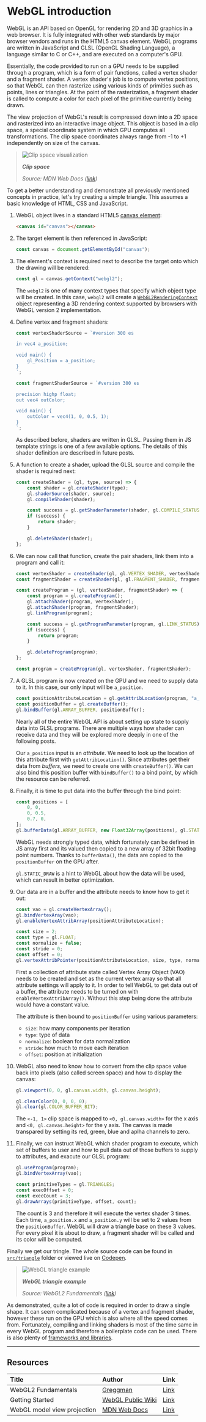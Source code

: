 # WebGL introduction

WebGL is an API based on OpenGL for rendering 2D and 3D graphics in a web browser. It is fully integrated with other web standards by major browser vendors and runs in the HTML5 canvas element. WebGL programs are written in JavaScript and GLSL (OpenGL Shading Language), a language similar to C or C++, and are executed on a computer's GPU.

Essentially, the code provided to run on a GPU needs to be supplied through a program, which is a form of pair functions, called a vertex shader and a fragment shader. A vertex shader's job is to compute vertex positions, so that WebGL can then rasterize using various kinds of primities such as points, lines or triangles. At the point of the rasterization, a fragment shader is called to compute a color for each pixel of the primitive currently being drawn.

The view projection of WebGL's result is compressed down into a 2D space and rasterized into an interactive image object. This object is based in a clip space, a special coordinate system in which GPU computes all transformations. The clip space coordinates always range from -1 to +1 independently on size of the canvas.

> ![Clip space visualization](./assets/clip-space.svg)
>
> ***Clip space***
>
> *Source: MDN Web Docs ([link][R003])*


To get a better understanding and demonstrate all previously mentioned concepts in practice, let's try creating a simple triangle. This assumes a basic knowledge of HTML, CSS and JavaScript.

1) WebGL object lives in a standard HTML5 [canvas element](https://developer.mozilla.org/en-US/docs/Web/HTML/Element/canvas):

    ```html
    <canvas id="canvas"></canvas>
    ```

2) The target element is then referenced in JavaScript:

    ```js
    const canvas = document.getElementById("canvas");
    ```

3) The element's context is required next to describe the target onto which the drawing will be rendered:

    ```js
    const gl = canvas.getContext("webgl2");
    ```
    
    The `webgl2` is one of many context types that specify which object type will be created. In this case, `webgl2` will create a [`WebGL2RenderingContext`](https://developer.mozilla.org/en-US/docs/Web/API/WebGL2RenderingContext) object representing a 3D rendering context supported by browsers with WebGL version 2 implementation.

4) Define vertex and fragment shaders:
    ```js
    const vertexShaderSource = `#version 300 es

    in vec4 a_position;

    void main() {
        gl_Position = a_position;
    }
    `;

    const fragmentShaderSource = `#version 300 es
 
    precision highp float;
    out vec4 outColor;
    
    void main() {
        outColor = vec4(1, 0, 0.5, 1);
    }
    `;
    ```

    As described before, shaders are written in GLSL. Passing them in JS template strings is one of a few available options. The details of this shader definition are described in future posts.

5) A function to create a shader, upload the GLSL source and compile the shader is required next:

    ```js
    const createShader = (gl, type, source) => {
        const shader = gl.createShader(type);
        gl.shaderSource(shader, source);
        gl.compileShader(shader);

        const success = gl.getShaderParameter(shader, gl.COMPILE_STATUS);
        if (success) {
            return shader;
        }

        gl.deleteShader(shader);
    };
    ```

6) We can now call that function, create the pair shaders, link them into a program and call it:

    ```js
    const vertexShader = createShader(gl, gl.VERTEX_SHADER, vertexShaderSource);
    const fragmentShader = createShader(gl, gl.FRAGMENT_SHADER, fragmentShaderSource);

    const createProgram = (gl, vertexShader, fragmentShader) => {
        const program = gl.createProgram();
        gl.attachShader(program, vertexShader);
        gl.attachShader(program, fragmentShader);
        gl.linkProgram(program);

        const success = gl.getProgramParameter(program, gl.LINK_STATUS);
        if (success) {
            return program;
        }

        gl.deleteProgram(program);
    };

    const program = createProgram(gl, vertexShader, fragmentShader);
    ```

7) A GLSL program is now created on the GPU and we need to supply data to it. In this case, our only input will be `a_position`.

    ```js
    const positionAttributeLocation = gl.getAttribLocation(program, "a_position");
    const positionBuffer = gl.createBuffer();
    gl.bindBuffer(gl.ARRAY_BUFFER, positionBuffer);
    ```
    
    Nearly all of the entire WebGL API is about setting up state to supply data into GLSL programs. There are multiple ways how shader can receive data and they will be explored more deeply in one of the following posts. 

    Our `a_position` input is an *attribute*. We need to look up the location of this attribute first with `getAttribLocation()`. Since attributes get their data from *buffers*, we need to create one with `createBuffer()`. We can also bind this position buffer with `bindBuffer()` to a bind point, by which the resource can be referred.

8) Finally, it is time to put data into the buffer through the bind point:

    ```js
    const positions = [
        0, 0,
        0, 0.5,
        0.7, 0,
    ];
    gl.bufferData(gl.ARRAY_BUFFER, new Float32Array(positions), gl.STATIC_DRAW);
    ```

    WebGL needs strongly typed data, which fortunately can be defined in JS array first and its valued then copied to a new array of 32bit floating point numbers. Thanks to `bufferData()`, the data are copied to the `positionBuffer` on the GPU after.

    `gl.STATIC_DRAW` is a hint to WebGL about how the data will be used, which can result in better optimization.

9) Our data are in a buffer and the attribute needs to know how to get it out:

    ```js
    const vao = gl.createVertexArray();
    gl.bindVertexAray(vao);
    gl.enableVertexAttribArray(positionAttributeLocation);

    const size = 2;
    const type = gl.FLOAT;
    const normalize = false;
    const stride = 0;
    const offset = 0;
    gl.vertexAttribPointer(positionAttributeLocation, size, type, normalize, stride, offset);
    ```

    First a collection of attribute state called Vertex Array Object (VAO) needs to be created and set as the current vertex array so that all attribute settings will apply to it. In order to tell WebGL to get data out of a buffer, the attribute needs to be turned on with `enableVertexAttribArray()`. Without this step being done the attribute would have a constant value. 

    The attribute is then bound to `positionBuffer` using various parameters:

    - `size`: how many components per iteration
    - `type`: type of data
    - `normalize`: boolean for data normalization
    - `stride`: how much to move each iteration
    - `offset`: position at initialization

10) WebGL also need to know how to convert from the clip space value back into pixels (also called screen space) and how to display the canvas:

    ```js
    gl.viewport(0, 0, gl.canvas.width, gl.canvas.height);

    gl.clearColor(0, 0, 0, 0);
    gl.clear(gl.COLOR_BUFFER_BIT);
    ```

    The `<-1, 1>` clip space is mapped to `<0, gl.canvas.width>` for the x axis and `<0, gl.canvas.height>` for the y axis. The canvas is made transpared by setting its red, green, blue and aplha channels to zero.

11) Finally, we can instruct WebGL which shader program to execute, which set of buffers to user and how to pull data out of those buffers to supply to attributes, and exacute our GLSL program:

    ```js
    gl.useProgram(program);
    gl.bindVertexArray(vao);

    const primitiveTypes = gl.TRIANGLES;
    const execOffset = 0;
    const execCount = 3;
    gl.drawArrays(primitiveType, offset, count);
    ```

    The count is 3 and therefore it will execute the vertex shader 3 times. Each time, `a_position.x` and `a_position.y` will be set to 2 values from the `positionBuffer`. WebGL will draw a triangle base on these 3 values. For every pixel it is about to draw, a fragment shader will be called and its color will be computed.

Finally we get our tringle. The whole source code can be found in [`src/triangle`](src/triangle) folder or viewed live on [Codepen](https://codepen.io/bartosjiri/pen/ExVqowj).

> ![WebGL triangle example](./assets/triangle.png)
>
> ***WebGL triangle example***
>
> *Source: WebGL2 Fundamentals ([link][R001])*

As demonstrated, quite a lot of code is required in order to draw a single shape. It can seem complicated because of a vertex and fragment shader, however these run on the GPU which is also where all the speed comes from. Fortunately, compiling and linking shaders is most of the time same in every WebGL program and therefore a boilerplate code can be used. There is also plenty of [frameworks and libraries](https://gist.github.com/dmnsgn/76878ba6903cf15789b712464875cfdc).


---

## Resources
| Title | Author | Link |
| :---   | :---  | :---  |
| WebGL2 Fundamentals | [Greggman](https://github.com/greggman) | [Link][R001] |
| Getting Started | [WebGL Public Wiki](https://www.khronos.org/webgl/wiki/) | [Link][R002] |
| WebGL model view projection | [MDN Web Docs](https://developer.mozilla.org) | [Link][R003] |


[R001]: https://webgl2fundamentals.org/webgl/lessons/webgl-fundamentals.html
[R002]: https://www.khronos.org/webgl/wiki/Getting_Started
[R003]: https://developer.mozilla.org/en-US/docs/Web/API/WebGL_API/WebGL_model_view_projection
